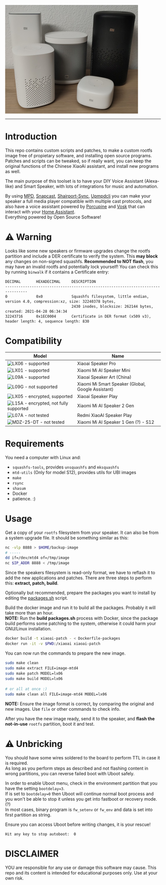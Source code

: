 
![XiaoAi Speakers](research/speakers.jpg)

------------

# Introduction

This repo contains custom scripts and patches, to make a custom rootfs image free of propietary software, and installing open source programs.  
Patches and scripts can be tweaked, so if really want, you can keep the original functions of the Chinese XiaoAi assistant, and install new programs as well.

The main purpose of this toolset is to have your DIY Voice Assistant (Alexa-like) and Smart Speaker, with lots of integrations for music and automation.

By using [MPD], [Snapcast], [Shairport-Sync], [Upmpdcli] you can make your speaker a full media player compatible with multiple cast protocols,
and also have a voice assistant powered by [Porcupine] and [Vosk] that can interact with your [Home Assistant].  
Everything powered by Open Source Software!

[MPD]: https://www.musicpd.org/
[Snapcast]: https://github.com/badaix/snapcast
[Shairport-Sync]: https://github.com/mikebrady/shairport-sync
[Upmpdcli]: https://www.lesbonscomptes.com/upmpdcli/
[Porcupine]: https://github.com/Picovoice/porcupine
[Vosk]: https://alphacephei.com/vosk/
[Home Assistant]: https://www.home-assistant.io/

# :warning: Warning

Looks like some new speakers or firmware upgrades change the rootfs partition and include a DER certificate to verify the system.
This **may block** any changes on non-signed squashfs. **Recommended to NOT flash**, you may have an invalid rootfs and potentially lock yourself!
You can check this by running `binwalk` if it contains a Certificate entry:

```
DECIMAL       HEXADECIMAL     DESCRIPTION
--------------------------------------------------------------------------------
0             0x0             Squashfs filesystem, little endian, version 4.0, compression:xz, size: 32240378 bytes,
                              2430 inodes, blocksize: 262144 bytes, created: 2021-04-28 06:34:34
32243716      0x1EC0004       Certificate in DER format (x509 v3), header length: 4, sequence length: 830
```

# Compatibility

| Model | Name |
|-------|------|
| ![LX06 - supported][LX06] | Xiaoai Speaker Pro |
| ![LX01 - supported][LX01] | Xiaomi Mi AI Speaker Mini |
| ![L09A - supported][L09A] | Xiaoai Speaker Art (China) |
| ![L09G - not supported][L09G] | Xiaomi Mi Smart Speaker (Global, Google Assistant) |
| ![LX05 - encrypted, supported][LX05] | Xiaoai Speaker Play |
| ![L15A - encrypted, not fully supported][L15A] | Xiaomi Mi AI Speaker 2 Gen |
| ![L07A - not tested][L07A] | Redmi XiaoAI Speaker Play |
| ![MDZ-25-DT - not tested][MDZ-25-DT] | Xiaomi Mi AI Speaker 1 Gen (?) - S12 |

[LX06]: https://img.shields.io/badge/LX06-green?style=for-the-badge
[LX01]: https://img.shields.io/badge/LX01-green?style=for-the-badge
[L09A]: https://img.shields.io/badge/L09A-green?style=for-the-badge
[L09G]: https://img.shields.io/badge/L09G-red?style=for-the-badge
[LX05]: https://img.shields.io/badge/LX05-yellowgreen?style=for-the-badge
[L15A]: https://img.shields.io/badge/L15A-yellow?style=for-the-badge
[L07A]: https://img.shields.io/badge/L07A-lightgrey?style=for-the-badge
[MDZ-25-DT]: https://img.shields.io/badge/MDZ--25--DT-lightgrey?style=for-the-badge

# Requirements

You need a computer with Linux and:

- `squashfs-tools`, provides `unsquashfs` and `mksquashfs`
- `mtd-utils` (Only for model S12), provides utils for UBI images
- `make`
- `rsync`
- `shasum`
- Docker
- patience. :)

# Usage

Get a copy of your `rootfs` filesystem from your speaker. It can also be from a system upgrade file.
It should be something similar as this:

```bash
nc -vlp 8888 > $HOME/backup-image
# -----
dd if=/dev/mtd4 of=/tmp/image
nc $IP_ADDR 8888 < /tmp/image
```

Since the speakers filesystem is read-only format, we have to reflash it to add the new applications and patches.
There are three steps to perform this: **extract, patch, build**.

Optionally but recommended, prepare the packages you want to install by editing the [packages.sh] script.

[packages.sh]: https://github.com/duhow/xiaoai-patch/blob/master/packages.sh#L657

Build the docker image and run it to build all the packages. Probably it will take more than an hour.  
**NOTE:** Run the **build packages.sh** process with Docker, since the package build performs some patching to the system, otherwise it could harm your GNU/Linux installation.

```bash
docker build -t xiaoai-patch - < Dockerfile-packages
docker run -it -v $PWD:/xiaoai xiaoai-patch
```

You can now run the commands to prepare the new image.

```bash
sudo make clean
sudo make extract FILE=image-mtd4
sudo make patch MODEL=lx06
sudo make build MODEL=lx06

# or all at once :)
sudo make clean all FILE=image-mtd4 MODEL=lx06
```

**NOTE:** Ensure the image format is correct, by comparing the original and new images. Use `file` or other commands to check info.

After you have the new image ready, send it to the speaker, and **flash the not-in-use** `rootfs` partition, boot it and test.

# :warning: Unbricking

You should have some wires soldered to the board to perform TTL in case it is required.  
As long as you perform steps as described and not flashing content in wrong partitions, you can reverse failed boot with Uboot safely.

In order to enable Uboot menu, check in the environment partition that you have the setting `bootdelay=3`.  
If is set to `bootdelay=0` then Uboot will continue normal boot process and you won't be able to stop it unless you get into fastboot or recovery mode. (?)  
In most cases, binary program is `fw_setenv` or `fw_env` and data is set into first partition as string.

Ensure you can access Uboot before writing changes, it is your rescue!

```
Hit any key to stop autoboot:  0
```

# DISCLAIMER
YOU are responsible for any use or damage this software may cause. This repo and its content is intended for educational purposes only. Use at your own risk.

